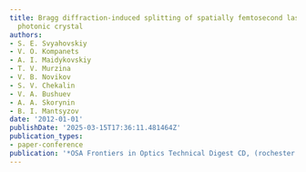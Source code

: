 ```yaml
---
title: Bragg diffraction-induced splitting of spatially femtosecond laser pulses in
  photonic crystal
authors:
- S. E. Svyahovskiy
- V. O. Kompanets
- A. I. Maidykovskiy
- T. V. Murzina
- V. B. Novikov
- S. V. Chekalin
- V. A. Bushuev
- A. A. Skorynin
- B. I. Mantsyzov
date: '2012-01-01'
publishDate: '2025-03-15T17:36:11.481464Z'
publication_types:
- paper-conference
publication: '*OSA Frontiers in Optics Technical Digest CD, (rochester , USA, 2012)*'
---
```

